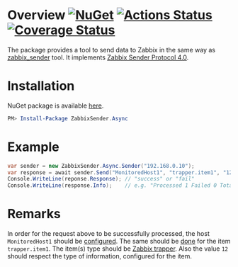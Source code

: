 # Overview [![NuGet](https://img.shields.io/nuget/v/ZabbixSender.Async.svg)](https://www.nuget.org/packages/ZabbixSender.Async) [![Actions Status](https://xxx.execute-api.us-west-2.amazonaws.com/production/badge/stop-cran/ZabbixSender.Async)](https://xxx.execute-api.us-west-2.amazonaws.com/production/results/stop-cran/ZabbixSender.Async) [![Coverage Status](https://coveralls.io/repos/github/stop-cran/ZabbixSender.Async/badge.svg?branch=)](https://coveralls.io/github/stop-cran/ZabbixSender.Async?branch=)

The package provides a tool to send data to Zabbix in the same way as [zabbix_sender](https://www.zabbix.com/documentation/4.0/ru/manual/concepts/sender) tool. It implements [Zabbix Sender Protocol 4.0](https://www.zabbix.org/wiki/Docs/protocols/zabbix_sender/4.0).

# Installation

NuGet package is available [here](https://www.nuget.org/packages/ZabbixSender.Async/).

```PowerShell
PM> Install-Package ZabbixSender.Async
```

# Example

```C#
var sender = new ZabbixSender.Async.Sender("192.168.0.10");
var response = await sender.Send("MonitoredHost1", "trapper.item1", "12");
Console.WriteLine(reponse.Response); // "success" or "fail"
Console.WriteLine(response.Info);    // e.g. "Processed 1 Failed 0 Total 1 Seconds spent 0.000253"
```

# Remarks

In order for the request above to be successfully processed, the host `MonitoredHost1` should be [configured](https://www.zabbix.com/documentation/4.0/manual/config/hosts/host). The same should be [done](https://www.zabbix.com/documentation/4.0/manual/config/items/item) for the item `trapper.item1`. The item(s) type should be [Zabbix trapper](https://www.zabbix.com/documentation/4.0/manual/config/items/itemtypes/trapper). Also the value `12` should respect the type of information, configured for the item.